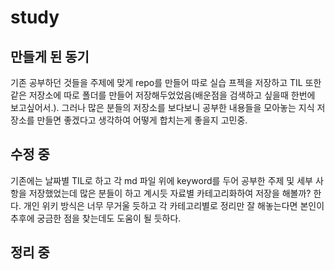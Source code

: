 # study

## 만들게 된 동기

기존 공부하던 것들을 주제에 맞게 repo를 만들어 따로 실습 프젝을 저장하고 TIL 또한 같은 저장소에 따로 폴더를 만들어 저장해두었었음(배운점을 검색하고 싶을때 한번에 보고싶어서.). 그러나 많은 분들의 저장소를 보다보니 공부한 내용들을 모아놓는 지식 저장소를 만들면 좋겠다고 생각하여 어떻게 합치는게 좋을지 고민중.

## 수정 중

기존에는 날짜별 TIL로 하고 각 md 파일 위에 keyword를 두어 공부한 주제 및 세부 사항을 저장했었는데 많은 분들이 하고 계시듯 자료별 카테고리화하여 저장을 해볼까? 한다. 개인 위키 방식은 너무 무거울 듯하고 각 카테고리별로 정리만 잘 해놓는다면 본인이 추후에 궁금한 점을 찾는데도 도움이 될 듯하다.

## 정리 중
